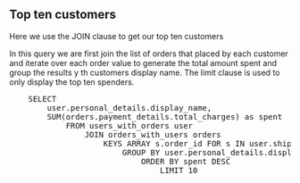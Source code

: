 ## Top ten customers

Here we use the JOIN clause to get our top ten customers

In this query we are first join the list of orders that placed by each customer and iterate over each order value to generate the total amount spent and group the results y th customers display name. The limit clause is used to only display the top ten spenders. 

<pre id="example">
    SELECT 
        user.personal_details.display_name, 
        SUM(orders.payment_details.total_charges) as spent 
            FROM users_with_orders user 
                JOIN orders_with_users orders 
                    KEYS ARRAY s.order_id FOR s IN user.shipped_order_history END 
                        GROUP BY user.personal_details.display_name 
                            ORDER BY spent DESC 
                                LIMIT 10
</pre>
